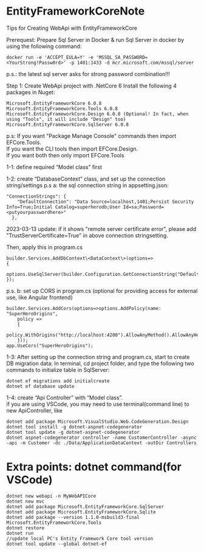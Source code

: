 # EntityFrameworkCoreNote
Tips for Creating WebApi with EntityFrameworkCore 

Prerequest: Prepare Sql Server in Docker & run Sql Server in docker by using the following command:    
```
docker run -e 'ACCEPT_EULA=Y' -e 'MSSQL_SA_PASSWORD=<YourStrong!Passw0rd>' -p 1401:1433 -d mcr.microsoft.com/mssql/server
```
p.s.: the latest sql server asks for strong password combination!!! 

Step 1: Create WebApi project with .NetCore 6 
Install the following 4 packages in Nuget: 
```
Microsoft.EntityFrameworkCore 6.0.8 
Microsoft.EntityFrameworkCore.Tools 6.0.8 
Microsoft.EntityFrameworkCore.Design 6.0.8 (Optional! In fact, when using "Tools", it will include "Design" too)
Microsoft.EntityFrameworkCore.SqlServer 6.0.8 
```
p.s: If you want "Package Manage Console" commands then import EFCore.Tools.    
If you want the CLI tools then import EFCore.Design.    
If you want both then only import EFCore.Tools    

1-1: define required “Model class” first 

1-2: create “DatabaseContext” class, and set up the connection string/settings 
p.s a: the sql connection string in appsetting.json:
```
"ConnectionStrings": { 
    "DefaultConnection": "Data Source=localhost,1401;Persist Security Info=True;Initial Catalog=superherodb;User Id=sa;Password=<putyourpasswordhere>" 
  }, 
```
2023-03-13 update:
if it shows "remote server certificate error", please add "TrustServerCertificate=True" in above connection stringsetting.
 

Then, apply this in program.cs
```
builder.Services.AddDbContext\<DataContext\>(options=> 
{ 
    options.UseSqlServer(builder.Configuration.GetConnectionString("DefaultConnection")); 
}); 
```
p.s. b: set up CORS in program.cs (optional for providing access for external use, like Angular frontend)
```
builder.Services.AddCors(options=>options.AddPolicy(name: "SuperHeroOrigins", 
    policy => 
    { 
        policy.WithOrigins("http://localhost:4200").AllowAnyMethod().AllowAnyHeader(); 
    })); 
app.UseCors("SuperHeroOrigins"); 
```

1-3:
After setting up the connection string and program.cs, start to create DB migration data:
In terminal, cd project folder, and type the following two commands to initialize table in SqlServer:
```
dotnet ef migrations add initialcreate
dotnet ef database update 
```

1-4: create “Api Controller” with “Model class”.    
if you are using VSCode, you may need to use terminal(command line) to new ApiController, like
```
dotnet add package Microsoft.VisualStudio.Web.CodeGeneration.Design
dotnet tool install -g dotnet-aspnet-codegenerator
dotnet tool update -g dotnet-aspnet-codegenerator
dotnet aspnet-codegenerator controller -name CustomerController -async -api -m Customer -dc ./Data/ApplicationDataContext -outDir Controllers
```


# Extra points: dotnet command(for VSCode)
```
dotnet new webapi -n MyWebAPICore
dotnet new mvc  
dotnet add package Microsoft.EntityFrameworkCore.SqlServer
dotnet add package Microsoft.EntityFrameworkCore.Sqlite
dotnet add package --version 1.1.0-msbuild3-final Microsoft.EntityFrameworkCore.Tools 
dotnet restore      
dotnet run
//update local PC's Entity Framework Core tool version
dotnet tool update --global dotnet-ef
```
